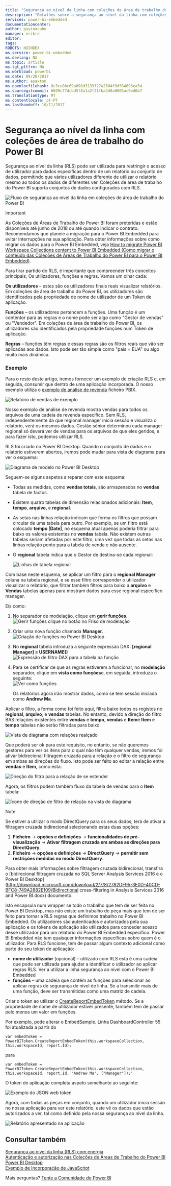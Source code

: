 ```yaml
---
title: "Segurança ao nível da linha com coleções de área de trabalho do Power BI"
description: "Detalhes sobre a segurança ao nível da linha com coleções de área de trabalho do Power BI"
services: power-bi-embedded
documentationcenter: 
author: guyinacube
manager: erikre
editor: 
tags: 
ROBOTS: NOINDEX
ms.service: power-bi-embedded
ms.devlang: NA
ms.topic: article
ms.tgt_pltfrm: NA
ms.workload: powerbi
ms.date: 09/20/2017
ms.author: asaxton
ms.openlocfilehash: 8c3ce8bc69a098d3133f27a2604f9d564693ea54
ms.sourcegitcommit: 6699c77dcbd5f8a1a2f21fba3d0a0005ac9ed6b7
ms.translationtype: MT
ms.contentlocale: pt-PT
ms.lasthandoff: 10/11/2017
---
```

# <a name="row-level-security-with-power-bi-workspace-collections"></a>Segurança ao nível da linha com coleções de área de trabalho do Power BI

Segurança ao nível da linha (RLS) pode ser utilizada para restringir o acesso de utilizador para dados específicas dentro de um relatório ou conjunto de dados, permitindo que vários utilizadores diferente de utilizar o relatório mesmo ao todos os dados de diferentes ver. Coleções de área de trabalho do Power BI suporta conjuntos de dados configurados com RLS.

![Fluxo de segurança ao nível da linha em coleções de área de trabalho do Power BI](media/row-level-security/flow-1.png)

> [!IMPORTANT]
> As Coleções de Áreas de Trabalho do Power BI foram preteridas e estão disponíveis até junho de 2018 ou até quando indicar o contrato. Recomendamos que planeie a migração para o Power BI Embedded para evitar interrupções na sua aplicação. Para obter informações sobre como migrar os dados para o Power BI Embedded, veja [How to migrate Power BI Workspace Collections content to Power BI Embedded (Como migrar o conteúdo das Coleções de Áreas de Trabalho do Power BI para o Power BI Embedded)](https://powerbi.microsoft.com/documentation/powerbi-developer-migrate-from-powerbi-embedded/).

Para tirar partido do RLS, é importante que compreender três conceitos principais; Os utilizadores, funções e regras. Vamos um olhar cada:

**Os utilizadores** – estes são os utilizadores finais reais visualizar relatórios. Em coleções de área de trabalho do Power BI, os utilizadores são identificados pela propriedade de nome de utilizador de um Token de aplicação.

**Funções** – os utilizadores pertencem a funções. Uma função é um contentor para as regras e o nome pode ser algo como "Gestor de vendas" ou "Vendedor". Em coleções de área de trabalho do Power BI, os utilizadores são identificados pela propriedade funções num Token de aplicação.

**Regras** – funções têm regras e essas regras são os filtros reais que vão ser aplicadas aos dados. Isto pode ser tão simple como "país = EUA" ou algo muito mais dinâmica.

### <a name="example"></a>Exemplo

Para o resto deste artigo, iremos fornecer um exemplo de criação RLS e, em seguida, consumir que dentro de uma aplicação incorporada. O nosso exemplo utiliza o [exemplo de análise de revenda](http://go.microsoft.com/fwlink/?LinkID=780547) ficheiro PBIX.

![Relatório de vendas de exemplo](media/row-level-security/scenario-2.png)

Nosso exemplo de análise de revenda mostra vendas para todos os arquivos de uma cadeia de revenda específico. Sem RLS, independentemente da que regional manager inicia sessão e visualiza o relatório, verá os mesmos dados. Gestão sénior determinou cada manager regional só deverá ver de vendas para os arquivos de que eles geridos, e para fazer isto, podemos utilizar RLS.

RLS foi criado no Power BI Desktop. Quando o conjunto de dados e o relatório estiverem abertos, iremos pode mudar para vista de diagrama para ver o esquema:

![Diagrama de modelo no Power BI Desktop](media/row-level-security/diagram-view-3.png)

Seguem-se alguns aspetos a reparar com este esquema:

* Todas as medidas, como **vendas totais**, são armazenados no **vendas** tabela de factos.
* Existem quatro tabelas de dimensão relacionados adicionais: **Item**, **tempo**, **arquivo**, e **regional**.
* As setas nas linhas relação indicam que forma os filtros que possam circular de uma tabela para outro. Por exemplo, se um filtro está colocado **tempo [Date]**, no esquema atual apenas poderia filtrar para baixo os valores existentes no **vendas** tabela. Não existem outras tabelas seriam afetadas por este filtro, uma vez que todas as setas nas linhas relação ponto para a tabela de venda e não ausente.
* O **regional** tabela indica que o Gestor de destina-se cada regional:
  
  ![Linhas de tabela regional](media/row-level-security/district-table-4.png)

Com base neste esquema, se aplicar um filtro para o **regional Manager** coluna na tabela regional, e se esse filtro corresponder o utilizador visualizar o relatório, que filtrar também filtros para baixo a **arquivo** e  **Vendas** tabelas apenas para mostram dados para esse regional específico manager.

Eis como:

1. No separador de modelação, clique em **gerir funções**.  
   ![Gerir funções clique no botão no Friso de modelação](media/row-level-security/modeling-tab-5.png)
2. Criar uma nova função chamada **Manager**.  
   ![Criação de funções no Power BI Desktop](media/row-level-security/manager-role-6.png)
3. No **regional** tabela introduza a seguinte expressão DAX: **[regional Manager] = USERNAME()**  
   ![Expressão de filtro DAX para a tabela na função](media/row-level-security/manager-role-7.png)
4. Para se certificar de que as regras estiverem a funcionar, no **modelação** separador, clique em **vista como funções**e, em seguida, introduza o seguinte:  
   ![Ver como funções](media/row-level-security/view-as-roles-8.png)

   Os relatórios agora irão mostrar dados, como se tem sessão iniciada como **Andrew Ma**.

Aplicar o filtro, a forma como foi feito aqui, filtra baixo todos os registos no **regional**, **arquivo**, e **vendas** tabelas. No entanto, devido a direção do filtro BAS relações existentes entre **vendas** e **tempo**, **vendas** e **Item**e **Item** e **tempo** tabelas não serão filtradas para baixo.

![Vista de diagrama com relações realçado](media/row-level-security/diagram-view-9.png)

Que poderá ser ok para este requisito, no entanto, se não queremos gestores para ver os itens para o qual não têm qualquer vendas, iremos foi ativar bidirecional filtragem cruzada para a relação e o filtro de segurança em ambas as direções do fluxo. Isto pode ser feito ao editar a relação entre **vendas** e **Item**, como esta:

![Direção do filtro para a relação de se estender](media/row-level-security/edit-relationship-10.png)

Agora, os filtros podem também fluxo da tabela de vendas para o **Item** tabela:

![Ícone de direção de filtro de relação na vista de diagrama](media/row-level-security/diagram-view-11.png)

> [!NOTE]
> Se estiver a utilizar o modo DirectQuery para os seus dados, terá de ativar a filtragem cruzada bidirecional selecionando estas duas opções:

1. **Ficheiro** -> **opções e definições** -> **funcionalidades de pré-visualização** -> **Ativar filtragem cruzada em ambas as direções para DirectQuery**.
2. **Ficheiro** -> **opções e definições** -> **DirectQuery** -> **permitir sem restrições medidas no modo DirectQuery**.

Para obter mais informações sobre filtragem cruzada bidirecional, transfira o [bidirecional filtragem cruzada no SQL Server Analysis Services 2016 e o Power BI Desktop](http://download.microsoft.com/download/2/7/8/2782DF95-3E0D-40CD-BFC8-749A2882E109/Bidirectional cross-filtering in Analysis Services 2016 and Power BI.docx) documento.

Isto encapsula num wrapper se todo o trabalho que tem de ser feita no Power BI Desktop, mas não existe um trabalho de peça mais que tem de ser feito para tornar a RLS regras que definimos trabalho no Power BI Embedded. Os utilizadores são autenticados e autorizados pela sua aplicação e os tokens de aplicação são utilizados para conceder acesso desse utilizador para um relatório do Power BI Embedded específico. Power BI Embedded não tem quaisquer informações específicas sobre quem é o utilizador. Para RLS funcione, tem de passar algum contexto adicional como parte do seu token de aplicação:

* **nome de utilizador** (opcional) – utilizado com RLS esta é uma cadeia que pode ser utilizada para ajudar a identificar o utilizador ao aplicar regras RLS. Ver a utilizar a linha segurança ao nível com o Power BI Embedded
* **funções** – uma cadeia que contém as funções para selecionar ao aplicar regras de segurança de nível de linha. Se a transmitir mais de uma função, deve ser transmitidas como uma matriz de cadeia.

Criar o token ao utilizar o [CreateReportEmbedToken](https://docs.microsoft.com/dotnet/api/microsoft.powerbi.security.powerbitoken?redirectedfrom=MSDN#Microsoft_PowerBI_Security_PowerBIToken_CreateReportEmbedToken_System_String_System_String_System_String_System_DateTime_System_String_System_Collections_Generic_IEnumerable_System_String__) método. Se a propriedade de nome de utilizador estiver presente, também tem de passar pelo menos um valor em funções.

Por exemplo, pode alterar o EmbedSample. Linha DashboardController 55 foi atualizada a partir do

    var embedToken = PowerBIToken.CreateReportEmbedToken(this.workspaceCollection, this.workspaceId, report.Id);

para

    var embedToken = PowerBIToken.CreateReportEmbedToken(this.workspaceCollection, this.workspaceId, report.Id, "Andrew Ma", ["Manager"]);'

O token de aplicação completa aspeto semelhante ao seguinte:

![Exemplo do JSON web token](media/row-level-security/app-token-string-12.png)

Agora, com todas as peças em conjunto, quando um utilizador inicia sessão no nossa aplicação para ver este relatório, este vê os dados que estão autorizados a ver, tal como definido pela nossa segurança ao nível da linha.

![Relatório apresentado na aplicação](media/row-level-security/dashboard-13.png)

## <a name="see-also"></a>Consultar também

[Segurança ao nível da linha (RLS) com energia](https://powerbi.microsoft.com/documentation/powerbi-admin-rls/)  
[Autenticação e autorização nas Coleções de Áreas de Trabalho do Power BI](app-token-flow.md)  
[Power BI Desktop](https://powerbi.microsoft.com/documentation/powerbi-desktop-get-the-desktop/)  
[Exemplo de Incorporação de JavaScript](https://microsoft.github.io/PowerBI-JavaScript/demo/)  

Mais perguntas? [Tente a Comunidade do Power BI](http://community.powerbi.com/)